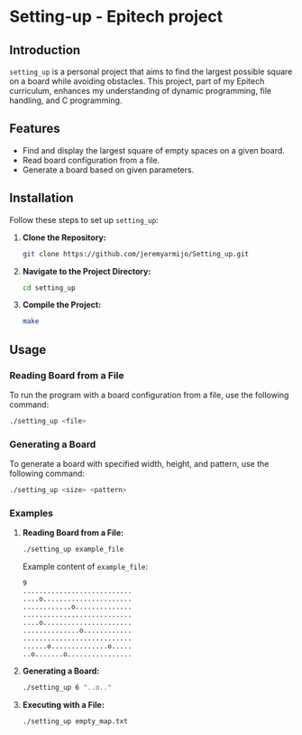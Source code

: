 # Setting-up - Epitech project

## Introduction

`setting_up` is a personal project that aims to find the largest possible square on a board while avoiding obstacles. This project, part of my Epitech curriculum, enhances my understanding of dynamic programming, file handling, and C programming.

## Features

- Find and display the largest square of empty spaces on a given board.
- Read board configuration from a file.
- Generate a board based on given parameters.

## Installation

Follow these steps to set up `setting_up`:

1. **Clone the Repository:**

    ```bash
    git clone https://github.com/jeremyarmijo/Setting_up.git
    ```

2. **Navigate to the Project Directory:**

    ```bash
    cd setting_up
    ```

3. **Compile the Project:**

    ```bash
    make
    ```

## Usage

### Reading Board from a File

To run the program with a board configuration from a file, use the following command:

```bash
./setting_up <file>
```

### Generating a Board

To generate a board with specified width, height, and pattern, use the following command:

```bash
./setting_up <size> <pattern>
```

### Examples

1. **Reading Board from a File:**

    ```bash
    ./setting_up example_file
    ```

    Example content of `example_file`:

    ```
    9
    ...........................
    ....o......................
    ............o..............
    ...........................
    ....o......................
    ..............o............
    ...........................
    ......o..............o.....
    ..o.......o................
    ```

2. **Generating a Board:**

    ```bash
    ./setting_up 6 "..o.."
    ```
3. **Executing with a File:**
    ```bash
    ./setting_up empty_map.txt
    ```
